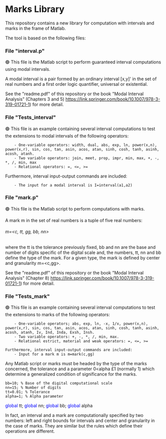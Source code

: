 # Marks Library

This repository contains a new library for computation with intervals and marks in the frame of Matlab.

The tool is based on the following files:

### File "interval.p"
🟢  This file is the Matlab script to perform guaranteed interval computations using modal intervals.

   A modal interval is a pair formed by an ordinary interval [x,y]' in the set of real numbers and a first order logic quantifier, universal or existential. 
   
   See the "readme.pdf" of this repository or the book "Modal Interval Analysis" (Chapters 3 and 5) https://link.springer.com/book/10.1007/978-3-319-01721-1) for more detail.

### File "Tests_interval"
🟢 This file is an example containing several interval computations to test the extensions to modal intervals of the following operators:
    
        - One-variable operators: width, dual, abs, exp, ln, power(x,n), power(x,r), sin, cos, tan, asin, acos, atan, sinh, cosh, tanh, asinh, acosh, atanh.   
        - Two variable operators: join, meet, prop, impr, min, max, +, -, *, /, min, max  
        - Relational operators: =, <=, >= 
  
  Furthermore, interval input-output commands are included:
        
        - The input for a modal interval is I=interval(a1,a2)
    
### File "mark.p"    
🟢 This file is the Matlab script to perform computations with marks.

   A mark m in the set of real numbers is a tuple of five real numbers:
    
   ###### m=<c, tt,  gg, bb, nn>
    
   where the tt is the tolerance previously fixed, bb and nn are the base and number of digits specific of the digital scale and, the numbers, tt, nn and bb define the type of the mark. For a given type, the mark is defined by center and granularity m=<c,gg>. 
    
   See the "readme.pdf" of this repository or the book "Modal Interval Analysis" (Chapter 8) https://link.springer.com/book/10.1007/978-3-319-01721-1) for more detail.


### File "Tests_mark"    
🟢 This file is an example containing several interval computations to test the extensions to marks of the following operators:

        - One-variable operators; abs, exp, ln, -x, 1/x, power(x,n), power(x,r), sin, cos, tan, asin, acos, atan, sinh, cosh, tanh, asinh, acosh, atanh, Iv, Ind, Inda, Exsh, Insh.
        - Two variable operators: +, -, *, /, min, max.
        - Relational estrict, material and weak operators: =, <=, >=
        
    Furthermore, interval input-output commands are included:
        - Input for a mark m is m=mark(c,gg)
    
Any Matlab script or marks must be headed by the type of the marks concerned, the tolerance and a parameter 0<alpha £1 (normally 1) which determine a generalized condition of significance for the marks.

    bb=10; % Base of the digital computational scale
    nn=15; % Number of digits
    tt=0.01; % Tolerance
    alpha=1; % Alpha parameter
   <span style="color:blue"> global </span> tt; <span style="color:blue"> global </span> nn; <span style="color:blue"> global </span> bb; <span style="color:blue"> global </span> alpha
    
    
In fact, an interval and a mark are computationally specified by two numbers: left and right bounds for intervals and center and granularity in the case of marks. They are similar but the rules which define their operations are different.
